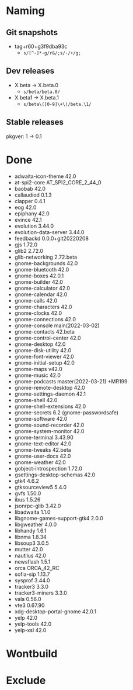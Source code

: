 # Naming
## Git snapshots
* tag+r60+g3f9dba93c
  * `s/[^-]*-g/r&/;s/-/+/g;`
## Dev releases
* X.beta -> X.beta.0
  * `s/beta/beta.0/`
* X.beta1 -> X.beta.1
  * `s/beta\([0-9]\+\)/beta.\1/`
## Stable releases
pkgver: 1 -> 0.1

# Done
- adwaita-icon-theme 42.0
- at-spi2-core AT_SPI2_CORE_2_44_0
- baobab 42.0
- callaudiod 0.1.3
- clapper 0.4.1
- eog 42.0
- epiphany 42.0
- evince 42.1
- evolution 3.44.0
- evolution-data-server 3.44.0
- feedbackd 0.0.0+git20220208
- gjs 1.72.0
- glib2 2.72.0
- glib-networking 2.72.beta
- gnome-backgrounds 42.0
- gnome-bluetooth 42.0
- gnome-boxes 42.0.1
- gnome-builder 42.0
- gnome-calculator 42.0
- gnome-calendar 42.0
- gnome-calls 42.0
- gnome-characters 42.0
- gnome-clocks 42.0
- gnome-connections 42.0
- gnome-console main(2022-03-02)
- gnome-contacts 42.beta
- gnome-control-center 42.0
- gnome-desktop 42.0
- gnome-disk-utility 42.0
- gnome-font-viewer 42.0
- gnome-initial-setup 42.0
- gnome-maps v42.0
- gnome-music 42.0
- gnome-podcasts master(2022-03-21) +MR199
- gnome-remote-desktop 42.0
- gnome-settings-daemon 42.1
- gnome-shell 42.0
- gnome-shell-extensions 42.0
- gnome-secrets 6.2 (gnome-passwordsafe)
- gnome-software 42.0
- gnome-sound-recorder 42.0
- gnome-system-monitor 42.0
- gnome-terminal 3.43.90
- gnome-text-editor 42.0
- gnome-tweaks 42.beta
- gnome-user-docs 42.0
- gnome-weather 42.0
- gobject-introspection 1.72.0
- gsettings-desktop-schemas 42.0
- gtk4 4.6.2
- gtksourceview5 5.4.0
- gvfs 1.50.0
- ibus 1.5.26
- jsonrpc-glib 3.42.0
- libadwaita 1.1.0
- libgnome-games-support-gtk4 2.0.0
- libgweather 4.0.0
- libhandy 1.6.1
- libnma 1.8.34
- libsoup3 3.0.5
- mutter 42.0
- nautilus 42.0
- newsflash 1.5.1
- orca ORCA_42_RC
- sofia-sip 1.13.7
- sysprof 3.44.0
- tracker3 3.3.0
- tracker3-miners 3.3.0
- vala 0.56.0
- vte3 0.67.90
- xdg-desktop-portal-gnome 42.0.1
- yelp 42.0
- yelp-tools 42.0
- yelp-xsl 42.0

# Wontbuild

# Exclude